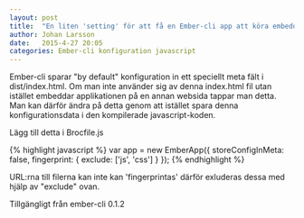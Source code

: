 ```yaml
---
layout: post
title:  "En liten 'setting' för att få en Ember-cli app att köra embeddad"
author: Johan Larsson
date:   2015-4-27 20:05
categories: Ember-cli konfiguration javascript
---
```


Ember-cli sparar "by default" konfiguration in ett speciellt meta fält i dist/index.html. Om man inte använder sig av denna index.html fil utan istället embeddar applikationen på en annan websida tappar man detta. Man kan därför ändra på detta genom att istället spara denna konfigurationsdata i den kompilerade javascript-koden. 

Lägg till detta i Brocfile.js

{% highlight javascript %}
var app = new EmberApp({
	  storeConfigInMeta: false,
	   fingerprint: {
			exclude: ['js', 'css']
    	}
});
{% endhighlight %}

URL:rna till filerna kan inte kan 'fingerprintas' därför exluderas dessa med hjälp av "exclude" ovan. 


Tillgängligt från ember-cli 0.1.2 